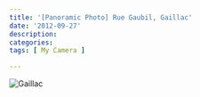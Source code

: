 ```yaml
---
title: '[Panoramic Photo] Rue Gaubil, Gaillac'
date: '2012-09-27'
description:
categories: 
tags: [ My Camera ] 

---
```



![Gaillac]({{urls.media}}/DSC_0168.jpg)
